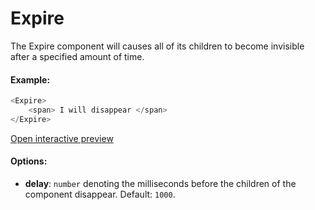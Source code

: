 # Expire

The Expire component will causes all of its children to become invisible after a specified amount of time.

#### Example:

``` js
<Expire>
    <span> I will disappear </span>
</Expire>
```

[Open interactive preview](https://isle.heinz.cmu.edu/components/expire/)

#### Options:

* __delay__: `number` denoting the milliseconds before the children of the component disappear. Default: `1000`.

